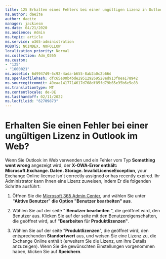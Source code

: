 ```yaml
---
title: 125 Erhalten eines Fehlers bei einer ungültigen Lizenz in Outlook im Web?
ms.author: daeite
author: daeite
manager: jackiesm
ms.date: 04/21/2020
ms.audience: Admin
ms.topic: article
ms.service: o365-administration
ROBOTS: NOINDEX, NOFOLLOW
localization_priority: Normal
ms.collection: Adm_O365
ms.custom:
- "125"
- "1600021"
ms.assetid: 6d9947d9-6c92-4ada-b655-8ab2a0c2b66d
ms.openlocfilehash: dfc65e00b4bde295129269528ed913f8ea178942
ms.sourcegitcommit: 49eaa1417714617d768df85fd79b65e35b6e5c83
ms.translationtype: MT
ms.contentlocale: de-DE
ms.lasthandoff: 02/11/2022
ms.locfileid: "62709873"
---
```

# <a name="getting-an-invalid-license-error-in-outlook-on-the-web"></a>Erhalten Sie einen Fehler bei einer ungültigen Lizenz in Outlook im Web?

Wenn Sie Outlook im Web verwenden und ein Fehler vom Typ **Something went wrong** angezeigt wird, der **X-OWA-Error enthält: Microsoft.Exchange. Daten. Storage. InvalidLicenseException**, your Exchange Online license isn't correctly assigned or has recently expired. Ihr Administrator kann Ihnen eine Lizenz zuweisen, indem Er die folgenden Schritte ausführt:
  
1. Öffnen Sie die [Microsoft 365 Admin Center](https://portal.office.com/adminportal/home#/homepage), und wählen Sie unter **"Aktive Benutzer**" **die Option "Benutzer bearbeiten" aus**.

2. Wählen Sie auf der seite " **Benutzer bearbeiten** ", die geöffnet wird, den Benutzer aus. Klicken Sie auf der seite mit den Benutzereigenschaften, die geöffnet wird, auf **"Bearbeiten** für **Produktlizenzen"**.

3. Wählen Sie auf der seite "**Produktlizenzen**", die geöffnet wird, den entsprechenden **Standortwert** aus, und weisen Sie eine Lizenz zu, die Exchange Online enthält (erweitern Sie die Lizenz, um ihre Details anzuzeigen). Wenn Sie die gewünschten Einstellungen vorgenommen haben, klicken Sie auf **Speichern**.
